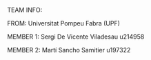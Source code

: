 TEAM INFO:

FROM: Universitat Pompeu Fabra (UPF)

MEMBER 1: Sergi De Vicente Viladesau u214958

MEMBER 2: Martí Sancho Samitier u197322
